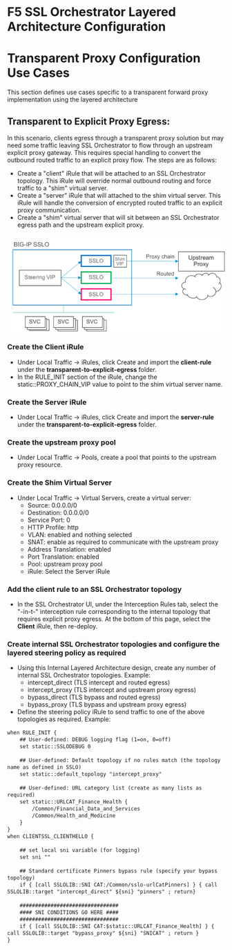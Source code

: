# F5 SSL Orchestrator Layered Architecture Configuration
# Transparent Proxy Configuration Use Cases
This section defines use cases specific to a transparent forward proxy implementation using the layered architecture

## Transparent to Explicit Proxy Egress:
In this scenario, clients egress through a transparent proxy solution but may need some traffic leaving SSL Orchestrator to flow through an upstream explicit proxy gateway. This requires special handling to convert the outbound routed traffic to an explicit proxy flow. The steps are as follows:

- Create a "client" iRule that will be attached to an SSL Orchestrator topology. This iRule will override normal outbound routing and force traffic to a "shim" virtual server.
- Create a "server" iRule that will attached to the shim virtual server. This iRule will handle the conversion of encrypted routed traffic to an explicit proxy communication.
- Create a "shim" virtual server that will sit between an SSL Orchestrator egress path and the upstream explicit proxy.

![SSL Orchestrator Internal Layered Architecture](../../images/sslo-tp-to-ep-layered.png)

### Create the Client iRule
- Under Local Traffic -> iRules, click Create and import the **client-rule** under the **transparent-to-explicit-egress** folder.
- In the RULE_INIT section of the iRule, change the static::PROXY_CHAIN_VIP value to point to the shim virtual server name.


### Create the Server iRule
- Under Local Traffic -> iRules, click Create and import the **server-rule** under the **transparent-to-explicit-egress** folder.


### Create the upstream proxy pool
- Under Local Traffic -> Pools, create a pool that points to the upstream proxy resource.


### Create the Shim Virtual Server
- Under Local Traffic -> Virtual Servers, create a virtual server:
  - Source: 0.0.0.0/0
  - Destination: 0.0.0.0/0
  - Service Port: 0
  - HTTP Profile: http
  - VLAN: enabled and nothing selected
  - SNAT: enable as required to communicate with the upstream proxy
  - Address Translation: enabled
  - Port Translation: enabled
  - Pool: upstream proxy pool
  - iRule: Select the Server iRule


### Add the client rule to an SSL Orchestrator topology
- In the SSL Orchestrator UI, under the Interception Rules tab, select the "-in-t-" interception rule corresponding to the internal topology that requires explicit proxy egress. At the bottom of this page, select the **Client** iRule, then re-deploy.


### Create internal SSL Orchestrator topologies and configure the layered steering policy as required
- Using this Internal Layered Architecture design, create any number of internal SSL Orchestrator topologies. Example:
  - intercept_direct  (TLS intercept and routed egress)
  - intercept_proxy   (TLS intercept and upstream proxy egress)
  - bypass_direct     (TLS bypass and routed egress)
  - bypass_proxy      (TLS bypass and upstream proxy egress)
- Define the steering policy iRule to send traffic to one of the above topologies as required. Example:

```
when RULE_INIT {
    ## User-defined: DEBUG logging flag (1=on, 0=off)
    set static::SSLODEBUG 0

    ## User-defined: Default topology if no rules match (the topology name as defined in SSLO)
    set static::default_topology "intercept_proxy"

    ## User-defined: URL category list (create as many lists as required)
    set static::URLCAT_Finance_Health {
        /Common/Financial_Data_and_Services
        /Common/Health_and_Medicine
    }
}
when CLIENTSSL_CLIENTHELLO {

    ## set local sni variable (for logging)
    set sni ""

    ## Standard certificate Pinners bypass rule (specify your bypass topology)
    if { [call SSLOLIB::SNI CAT:/Common/sslo-urlCatPinners] } { call SSLOLIB::target "intercept_direct" ${sni} "pinners" ; return}

    ################################
    #### SNI CONDITIONS GO HERE ####
    ################################
    if { [call SSLOLIB::SNI CAT:$static::URLCAT_Finance_Health] } { call SSLOLIB::target "bypass_proxy" ${sni} "SNICAT" ; return }
}
```



